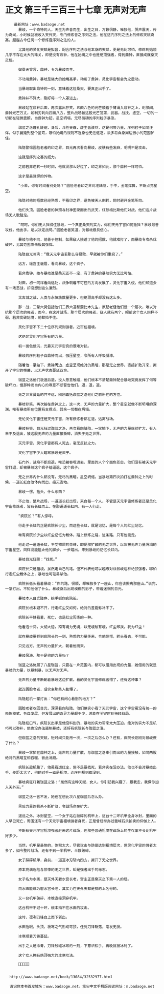 # 正文 第三千三百三十七章 无声对无声
        最新网址：www.badaoge.net
          暴岐，一个奇特的人，天生为声音而生，出生之日，万籁俱静，唯独他，哭声震天，传为奇闻，小时候就被收入天外天，专门修炼音之序列之法，他在这门序列之法上的修炼天赋奇高，超越古今任何一个修炼音序列之法的人。
      
          尤其他的灵化天赋是拟音，配合序列之法与他本身的天赋，更是无比可怕，修炼到始境几乎不存在太大的难关，即便没有鼎钟，他在始境之中也是绝顶强者，得到鼎钟，直接成就桑天之位。
      
          御桑天曾言，鼎钟，专为暴岐而生。
      
          不动用鼎钟，暴岐是强大的始境高手，动用了鼎钟，灵化宇宙都会为之震动。
      
          当暴岐取出鼎钟的一刻，意味着这位桑天，要真正出手了。
      
          鼎钟并不算大，刚好将一个人罩进去。
      
          暴岐站在鼎钟后面，再次露出狞笑，五颜六色的光芒顺着手臂涌入鼎钟之上，刹那间，鼎钟光芒万丈，如利刃刺向四面八方，整片战场被这股光芒笼罩，武器，战技，虚空，一切的一切都在轻微震颤，自鼎钟为起，星空坍塌，无尽磅礴的序列粒子暴涨。
      
          珈蓝之洛瞳孔陡缩，身后，斗胜天尊，虚主皆骇然，这是何等力量，序列粒子如同汪洋，似乎蔓延到整个星穹，哪怕始境的规则不近身也无法驱逐，最多将自身周边很小的范围护住。
      
          陆隐警惕圆脸老者的印之界，目光再次看向暴岐，皮肤有些发麻，明明不是攻击。
      
          这就是序列之基的威力。
      
          之前若非逆转一秒时间，他就没那么好过了，印之界如此，那个鼎钟一样可怕。
      
          这才是最强悍的外物。
      
          “小辈，你有时间看别处吗？”圆脸老者印之界对准陆隐，手中，金笔挥舞，不断点亮星空。
      
          陆隐对他的招数已经熟悉，不看印之界，避免被天人倒转，同时避开金笔所向。
      
          他们头顶，圆脸老者的神照与封神图录而出的武天，红颜梅比斯他们对战，他们这片战场无人敢踏足。
      
          “呵呵，你们无人挡得住暴岐，一个真正桑天的实力，你们天元宇宙如何抵挡？暴岐最善攻伐，他出手，足以决定战局。”圆脸老者笑道，对暴岐极具信心。
      
          暴岐与他不同，他善于控制，如果敌人摸透了他的招数，他就难打了，而暴岐专攻杀伐破坏，尤其范围攻击极其强悍。
      
          陆隐目光冷冽：“我天元宇宙若那么容易败，早就被你们重启了。”
      
          远方，瑶宫主皱眉，看向暴岐，这个疯子。
      
          若非鼎钟，她与暴岐谁是桑天还不一定，有了鼎钟的暴岐实力无比可怕。
      
          对面，初一同样看向远处，战争朝着不可控的方向发展了，灵化宇宙入侵，他们知道会有一场恶战，却没想到这么激烈。
      
          太古城之战，人类与永恒族数量更多，但绝顶高手却没有这么多。
      
          那一战，三擎六昊包括他们三界六道都要比木先生，原起老怪他们低一个层次，难以对抗那个层次的强者，而今，在这片战场，那个层次的强者，敌人就有两个，眼前这个女人同样不弱，若非突破始境，他都挡不住。
      
          灵化宇宙不下二十位序列规则强者，近百位祖境。
      
          这绝非灵化宇宙所有的力量。
      
          初一面色低沉，光靠天元宇宙真的很难对抗。
      
          暴岐的序列粒子自鼎钟而出，强压星空，令所有人呼吸凝滞。
      
          随着他一掌拍下，鼎钟周边，虚空呈现绝对的黑暗，那是无之世界，直接扩散开来，撕开了宇宙的帷幕，以无声状态蔓延四方。
      
          珈蓝之洛他们极速后退，没人愿意触碰，他们根本不清楚鼎钟配合暴岐究竟发挥了何等破坏力，但那种发自内心的寒意不断警告他们，退，退，退。
      
          无之世界蔓延的并不远，刚刚囊括珈蓝之洛他们之前所在的方位。
      
          暴岐狞笑，再次拍在鼎钟之上，这一次，无声的力量扩大，整个星空就像不断坍塌的深渊，唯有暴岐所在位置有支撑点，其余一切都在坍塌。
      
          无论灵化宇宙还是天元宇宙，所有修炼者都在退，远离战场。
      
          暴岐狂笑，目光扫过珈蓝之洛，再次看向陆隐，一掌拍下，无声的力量继续扩大，有人来不及退出，被这股无声的力量直接撕碎，消失于无之世界。
      
          天元宇宙，灵化宇宙都有人死去，毫无反抗之力。
      
          灵化宇宙不少人暗骂暴岐是疯子。
      
          石门外，战舟不断后退，唯恐被吞噬进去，里面的人个个面色苍白，他们没有被天元宇宙打退，却被暴岐这个疯子给逼退，这个疯子。
      
          无之世界内什么都没有，无尽的黑暗，星空坍缩，当暴岐第四次拍打在鼎钟之上的时候，一道长虹自他体内而出，接天连地。
      
          暴岐一愣，抬头，什么东西？
      
          不止他，整片战场，一道道长虹出现，来自每一个人，不管是天元宇宙修炼者还是灵化宇宙修炼者，皆有长虹而上，在那道道长虹内，有一人行走。
      
          “疯院长？”有人惊呼。
      
          行走于长虹的正是疯院长少尘，而这些长虹，就是记忆，是每个人的红尘记忆。
      
          唯有疯院长少尘以红尘记忆为载体，踏上修炼之路，这条路，只有他能走。
      
          他走过一道道长虹，不受物质的束缚，即便那扩散的无之世界，以及被无声力量坍塌的宇宙星空，同样没能阻止他的脚步，一步踏出，来到暴岐的记忆长虹内。
      
          暴岐目光狂躁：“找死。”
      
          疯院长只是祖境，虽然走自己的路，但不代表他可以越级对战暴岐这种绝顶强者，哪怕行走红尘载体之上，暴岐也可轻易杀他。
      
          疯院长低头看着暴岐：“你的路，很顺，却唯独多了一座山，你应该搬离那座山。”说完，一掌打出，不知他做了什么，暴岐身后出现模糊的影子，带着迷惘的目光。
      
          暴岐本人目光陡睁，抬手抓向疯院长。
      
          疯院长根本避不开，行走红尘又如何，绝对的差距弥补不了。
      
          疯院长平静看着，死亡，也是红尘历练的一种。
      
          他看透世间，大彻大悟，跨有境为无境，以无境破有境，红尘即我，我为红尘！
      
          就在暴岐要抓到疯院长的一刻，熟悉的力量传来，令他惊愕，转头看去，不可能。
      
          只见远方，无声的力量扩大，朝着他而来。
      
          暴岐呆滞，那不是他的力量吗？
      
          珈蓝之洛施展了八星珈蓝，只要在一片范围内，都可以借用出现的力量，她借用的就是暴岐的力量，以暴制暴，以无声对无声。
      
          无声的力量不断朝着暴岐这边扩散，看的灵化宇宙修炼者懵了，还有这种事？
      
          就连圆脸老者，瑶宫主那些人都懵了。
      
          陆隐趁机一掌打出：“你还有闲心看别的地方？”
      
          圆脸老者收回目光，深深看向陆隐，他们确实小看了天元宇宙，这个宇宙虽没有统一的修炼模式，各自发展，但发展出的奇异力量却不少，总能在关键时刻扭转战局。
      
          陆隐松口气，疯院长出手是他没料到的，暴岐的实力带来太大压迫，绝对的实力不是机巧可以弥补，他也没办法遏制暴岐，还好有疯院长与珈蓝之洛。
      
          但珈蓝之洛的天赋，短时间只能用一次，一次之后怎么办？还有，疯院长刚刚对暴岐做了什么？
      
          暴岐一掌拍在鼎钟之上，无声的力量扩散，与珈蓝之洛牵引而出的力量接触，如同两股绝对的黑暗互相吞噬，彼此消磨。
      
          疯院长趁机跑了，他虽看透红尘，但不是要找死，若非实在没办法，他也不会对暴岐出手，差距太大了，他的对手一直是祖境，连序列规则都没到。
      
          暴岐疯狂盯着珈蓝之洛：“居然有这种天赋，女人，你引起我兴趣了，跟我走，我保你加入天外天。”
      
          珈蓝之洛一言不发，她也在想此次八星珈蓝后怎么办。
      
          黑暗力量的剿杀不断扩散，令战场也在扩大。
      
          遥远之外，冰封星空，一个女子站在破碎的机甲上，这台十二环机甲全身冰封，里面的人早已死亡，周围还有一个天元宇宙祖境强者身死，正是曾经举办过蜃域石头拍卖的仰伽上人。
      
          不断有天元宇宙祖境强者赶来这片战场，但那些普通祖境在战场上的生存率不会比机甲好多少。
      
          当然，机甲是最惨的，体积太大，尽管攻击与防御达到祖境层次，但灵化宇宙的强者太多了，如今整片战场，还有不到一半机甲，半数破碎。
      
          女子踩碎机甲，身前，一道道冰刃斩向四方，撕开了无之世界。
      
          原本充满危险与惊悚的无之世界，却是强者出手的标志。
      
          女子名为水画，是天外天碧水宫长老，宫主正是桑天之下第一人的瑶。
      
          而水画能成为碧水宫长老，其实力在天外天都是排的上名号的。
      
          又一台机甲破碎，冰魄直接洞穿机甲。
      
          这台机甲不过十环，根本挡不住水画的攻击。
      
          这时，凛冽刀锋自上而下斩出。
      
          水画抬眼，头顶，极寒之气形成穹顶，任凭刀锋斩落，毫发无损。
      
          冰寒顺着刀锋蔓延。
      
          出手之人是冷青，刀锋触碰冰寒的一刻，下意识松手，再晚就被冰封了。
      
          这个女人拥有绝顶强大的冰寒功法。
      
          
      
      
      http://www.badaoge.net/book/13084/32532977.html
      
      请记住本书首发域名：www.badaoge.net。笔尖中文手机版阅读网址：m.badaoge.net
